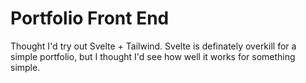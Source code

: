 # Portfolio Front End

Thought I'd try out Svelte + Tailwind. Svelte is definately overkill for a simple portfolio, but I thought I'd see how well it works for something simple.

